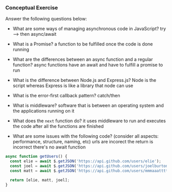 ### Conceptual Exercise

Answer the following questions below:

- What are some ways of managing asynchronous code in JavaScript?
try --> then
async/await

- What is a Promise?
a function to be fulfilled once the code is done running

- What are the differences between an async function and a regular function?
async functions have an await and have to fulfill a promise to run

- What is the difference between Node.js and Express.js?
Node is the script whereas Express is like a library that node can use

- What is the error-first callback pattern?
catch/then

- What is middleware?
software that is between an operating system and the applications running on it

- What does the `next` function do?
it uses middleware to run and executes the code after all the functions are finished

- What are some issues with the following code? (consider all aspects: performance, structure, naming, etc)
urls are incorect
the return is incorrect
there's no await function

```js
async function getUsers() {
  const elie = await $.getJSON('https://api.github.com/users/elie');
  const joel = await $.getJSON('https://api.github.com/users/joelburton');
  const matt = await $.getJSON('https://api.github.com/users/mmmaaatttttt');

  return [elie, matt, joel];
}
```
